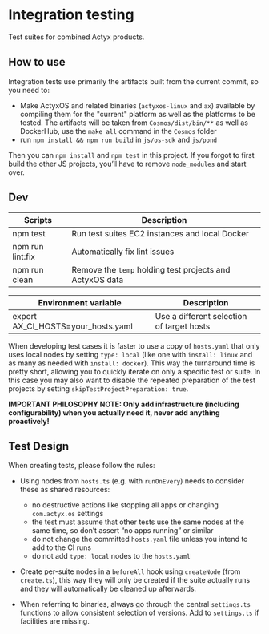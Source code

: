 # Integration testing

Test suites for combined Actyx products.

## How to use

Integration tests use primarily the artifacts built from the current commit, so you need to:

- Make ActyxOS and related binaries (`actyxos-linux` and `ax`) available by compiling them for the "current" platform as well as the platforms to be tested.
  The artifacts will be taken from `Cosmos/dist/bin/**` as well as DockerHub, use the `make all` command in the `Cosmos` folder
- run `npm install && npm run build` in `js/os-sdk` and `js/pond`

Then you can `npm install` and `npm test` in this project. If you forgot to first build the other JS projects, you’ll have to remove `node_modules` and start over.

## Dev

| Scripts          | Description                                              |
|------------------|----------------------------------------------------------|
| npm test         | Run test suites EC2 instances and local Docker           |
| npm run lint:fix | Automatically fix lint issues                            |
| npm run clean    | Remove the `temp` holding test projects and ActyxOS data |

| Environment variable               | Description                               |
|------------------------------------|-------------------------------------------|
| export AX_CI_HOSTS=your_hosts.yaml | Use a different selection of target hosts |

When developing test cases it is faster to use a copy of `hosts.yaml` that only uses local nodes by setting `type: local` (like one with `install: linux` and as many as needed with `install: docker`).
This way the turnaround time is pretty short, allowing you to quickly iterate on only a specific test or suite.
In this case you may also want to disable the repeated preparation of the test projects by setting `skipTestProjectPreparation: true`.

**IMPORTANT PHILOSOPHY NOTE: Only add infrastructure (including configurability) when you actually need it, never add anything proactively!**

## Test Design

When creating tests, please follow the rules:

- Using nodes from `hosts.ts` (e.g. with `runOnEvery`) needs to consider these as shared resources:

  - no destructive actions like stopping all apps or changing `com.actyx.os` settings
  - the test must assume that other tests use the same nodes at the same time, so don’t assert “no apps running” or similar
  - do not change the committed `hosts.yaml` file unless you intend to add to the CI runs
  - do not add `type: local` nodes to the `hosts.yaml`

- Create per-suite nodes in a `beforeAll` hook using `createNode` (from `create.ts`), this way they will only be created if the suite actually runs and they will automatically be cleaned up afterwards.

- When referring to binaries, always go through the central `settings.ts` functions to allow consistent selection of versions.
  Add to `settings.ts` if facilities are missing.
